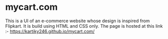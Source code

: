 # mycart.com
This is a UI of an e-commerce website whose design is inspired from Flipkart. It is build using HTML and CSS only. The page is hosted at this link :-
https://kartiky246.github.io/mycart.com/

